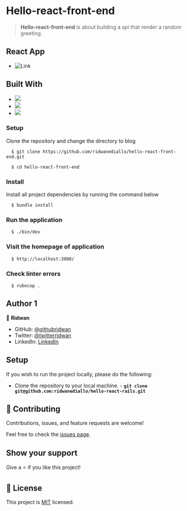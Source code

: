 # Hello-react-front-end


> **Hello-react-front-end** is about building a api that render a random greeting.

## React App

- ![Link](https://github.com/ridwanediallo/hello-react-front-end)

## Built With

- ![](https://img.shields.io/badge/Github-blueviolet)
- ![](https://img.shields.io/badge/Ruby_On_Rails-red)
- ![](https://img.shields.io/badge/Bootstrap-blueviolet)

### Setup
Clone the repository and change the directory to blog

```
  $ git clone https://github.com/ridwanediallo/hello-react-front-end.git

  $ cd hello-react-front-end
```

### Install
Install all project dependencies by running the command below

```
  $ bundle install
```

### Run the application
```
  $ ./bin/dev
```

### Visit the homepage of application
```
  $ http://localhost:3000/
```

### Check linter errors
```
  $ rubocop .
```

## Author 1

👤 **Ridwan**

- GitHub: [@githubridwan](https://github.com/ridwanediallo)
- Twitter: [@twitterridwan](https://twitter.com/RidwaneD)
- LinkedIn: [LinkedIn](https://www.linkedin.com/in/ridwan-diallo)

## Setup

If you wish to run the project locally, please do the following:

- Clone the repository to your local machine. - **`git clone git@github.com:ridwanediallo/hello-react-rails.git`**

## 🤝 Contributing

Contributions, issues, and feature requests are welcome!

Feel free to check the [issues page](https://github.com/ridwanediallo/hello-react-front-end/issues).

## Show your support

Give a ⭐️ if you like this project!

## 📝 License

This project is [MIT](./MIT.md) licensed.

